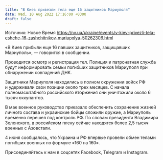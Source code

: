```yaml
---
title: "В Киев привезли тела еще 16 защитников Мариуполя"
date: Wed, 10 Aug 2022 17:16:00 +0300
draft: false
---
```

Источник: Новое Время https://nv.ua/ukraine/events/v-kiev-privezli-tela-eshche-16-zashchitnikov-mariupolya-50262306.html


«В Киев прибыли еще 16 павших защитников, защищавших Мариуполь», — говорится в сообщении.

Проводится осмотр и регистрация тел. Полиция и патронатная служба будут информировать семьи погибших защитников Мариуполя при обнаружении совпадений ДНК.

Защитники Мариуполя находились в полном окружении войск РФ и удерживали свои позиции около трех месяцев. С начала полномасштабного российского вторжения они уничтожили около 6 тысяч оккупантов.

В мае военное руководство приказало обеспечить сохранение жизней личного состава и украинские бойцы сложили оружие, а Мариуполь временно перешел под контроль РФ. По словам президента Владимира Зеленского, в российском плену сейчас находятся более 2,5 тысяч военных с Азовстали.



4 июня сообщалось, что Украина и РФ впервые провели обмен телами погибших военных по формуле «160 на 160».

Присоединяйтесь к нам в соцсетях Facebook, Telegram и Instagram.
